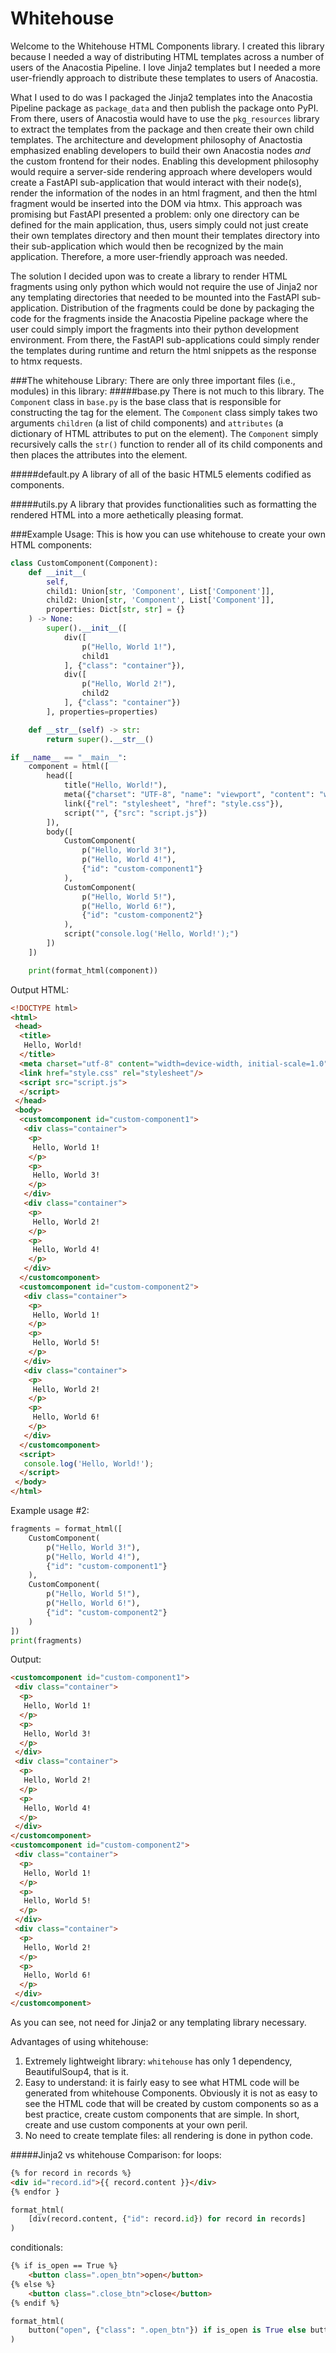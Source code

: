 # Whitehouse
Welcome to the Whitehouse HTML Components library. I created this library because I needed a way of distributing HTML templates across a number of users of the Anacostia Pipeline. I love Jinja2 templates but I needed a more user-friendly approach to distribute these templates to users of Anacostia.

What I used to do was I packaged the Jinja2 templates into the Anacostia Pipeline package as ```package_data``` and then publish the package onto PyPI. From there, users of Anacostia would have to use the ```pkg_resources``` library to extract the templates from the package and then create their own child templates. The architecture and development philosophy of Anactostia emphasized enabling developers to build their own Anacostia nodes *and* the custom frontend for their nodes. Enabling this development philosophy would require a server-side rendering approach where developers would create a FastAPI sub-application that would interact with their node(s), render the information of the nodes in an html fragment, and then the html fragment would be inserted into the DOM via htmx. This approach was promising but FastAPI presented a problem: only one directory can be defined for the main application, thus, users simply could not just create their own templates directory and then mount their templates directory into their sub-application which would then be recognized by the main application. Therefore, a more user-friendly approach was needed. 

The solution I decided upon was to create a library to render HTML fragments using only python which would not require the use of Jinja2 nor any templating directories that needed to be mounted into the FastAPI sub-application. Distribution of the fragments could be done by packaging the code for the fragments inside the Anacostia Pipeline package where the user could simply import the fragments into their python development environment. From there, the FastAPI sub-applications could simply render the templates during runtime and return the html snippets as the response to htmx requests.

###The whitehouse Library:
There are only three important files (i.e., modules) in this library:
#####base.py
There is not much to this library. The ```Component``` class in ```base.py``` is the base class that is responsible for constructing the tag for the element. The ```Component``` class simply takes two arguments ```children``` (a list of child components) and ```attributes``` (a dictionary of HTML attributes to put on the element). The ```Component``` simply recursively calls the ```str()``` function to render all of its child components and then places the attributes into the element.

#####default.py
A library of all of the basic HTML5 elements codified as components.

#####utils.py
A library that provides functionalities such as formatting the rendered HTML into a more aethetically pleasing format. 

###Example Usage:
This is how you can use whitehouse to create your own HTML components:
```python
class CustomComponent(Component):
    def __init__(
        self, 
        child1: Union[str, 'Component', List['Component']], 
        child2: Union[str, 'Component', List['Component']], 
        properties: Dict[str, str] = {}
    ) -> None:
        super().__init__([
            div([
                p("Hello, World 1!"),
                child1
            ], {"class": "container"}),
            div([
                p("Hello, World 2!"),
                child2
            ], {"class": "container"})
        ], properties=properties)

    def __str__(self) -> str:
        return super().__str__() 

if __name__ == "__main__":
    component = html([
        head([
            title("Hello, World!"),
            meta({"charset": "UTF-8", "name": "viewport", "content": "width=device-width, initial-scale=1.0"}),
            link({"rel": "stylesheet", "href": "style.css"}),
            script("", {"src": "script.js"})
        ]),
        body([
            CustomComponent(
                p("Hello, World 3!"), 
                p("Hello, World 4!"), 
                {"id": "custom-component1"}
            ),
            CustomComponent(
                p("Hello, World 5!"), 
                p("Hello, World 6!"), 
                {"id": "custom-component2"}
            ),
            script("console.log('Hello, World!');")
        ])
    ])

    print(format_html(component))
```
Output HTML:
```html
<!DOCTYPE html>
<html>
 <head>
  <title>
   Hello, World!
  </title>
  <meta charset="utf-8" content="width=device-width, initial-scale=1.0" name="viewport"/>
  <link href="style.css" rel="stylesheet"/>
  <script src="script.js">
  </script>
 </head>
 <body>
  <customcomponent id="custom-component1">
   <div class="container">
    <p>
     Hello, World 1!
    </p>
    <p>
     Hello, World 3!
    </p>
   </div>
   <div class="container">
    <p>
     Hello, World 2!
    </p>
    <p>
     Hello, World 4!
    </p>
   </div>
  </customcomponent>
  <customcomponent id="custom-component2">
   <div class="container">
    <p>
     Hello, World 1!
    </p>
    <p>
     Hello, World 5!
    </p>
   </div>
   <div class="container">
    <p>
     Hello, World 2!
    </p>
    <p>
     Hello, World 6!
    </p>
   </div>
  </customcomponent>
  <script>
   console.log('Hello, World!');
  </script>
 </body>
</html>
```
Example usage #2:
```python
fragments = format_html([
    CustomComponent(
        p("Hello, World 3!"), 
        p("Hello, World 4!"), 
        {"id": "custom-component1"}
    ),
    CustomComponent(
        p("Hello, World 5!"), 
        p("Hello, World 6!"), 
        {"id": "custom-component2"}
    )
])
print(fragments)
```
Output:
```html
<customcomponent id="custom-component1">
 <div class="container">
  <p>
   Hello, World 1!
  </p>
  <p>
   Hello, World 3!
  </p>
 </div>
 <div class="container">
  <p>
   Hello, World 2!
  </p>
  <p>
   Hello, World 4!
  </p>
 </div>
</customcomponent>
<customcomponent id="custom-component2">
 <div class="container">
  <p>
   Hello, World 1!
  </p>
  <p>
   Hello, World 5!
  </p>
 </div>
 <div class="container">
  <p>
   Hello, World 2!
  </p>
  <p>
   Hello, World 6!
  </p>
 </div>
</customcomponent>
```
As you can see, not need for Jinja2 or any templating library necessary. 

Advantages of using whitehouse:
1. Extremely lightweight library: ```whitehouse``` has only 1 dependency, BeautifulSoup4, that is it.
2. Easy to understand: it is fairly easy to see what HTML code will be generated from whitehouse Components. Obviously it is not as easy to see the HTML code that will be created by custom components so as a best practice, create custom components that are simple. In short, create and use custom components at your own peril.
3. No need to create template files: all rendering is done in python code.

#####Jinja2 vs whitehouse Comparison:
for loops:
```html
{% for record in records %}
<div id="record.id">{{ record.content }}</div>
{% endfor }
```
```python
format_html(
    [div(record.content, {"id": record.id}) for record in records]
)
```
conditionals:
```html
{% if is_open == True %}
    <button class=".open_btn">open</button>
{% else %}
    <button class=".close_btn">close</button>
{% endif %}
```
```python
format_html(
    button("open", {"class": ".open_btn"}) if is_open is True else button("close", {"class": ".close_btn"})
)
```